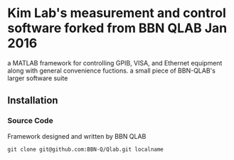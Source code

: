 # Kim Lab's measurement and control software forked from BBN QLAB Jan 2016

a MATLAB framework for controlling GPIB, VISA, and Ethernet equipment along with general convenience fuctions.
a small piece of BBN-QLAB's larger software suite

## Installation

### Source Code

Framework designed and written by BBN QLAB 

	git clone git@github.com:BBN-Q/Qlab.git localname

